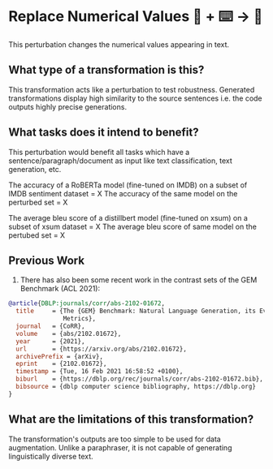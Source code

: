 # Replace Numerical Values 🦎  + ⌨️ → 🐍
This perturbation changes the numerical values appearing in text.

## What type of a transformation is this?
This transformation acts like a perturbation to test robustness. Generated transformations display high similarity to the 
source sentences i.e. the code outputs highly precise generations. 

## What tasks does it intend to benefit?
This perturbation would benefit all tasks which have a sentence/paragraph/document as input like text classification, 
text generation, etc. 

The accuracy of a RoBERTa model (fine-tuned on IMDB) on a subset of IMDB sentiment dataset = X
The accuracy of the same model on the perturbed set = X

The average bleu score of a distillbert model (fine-tuned on xsum) on a subset of xsum dataset = X
The average bleu score of same model on the pertubed set = X

## Previous Work
1) There has also been some recent work in the contrast sets of the GEM Benchmark (ACL 2021):
```bibtex
@article{DBLP:journals/corr/abs-2102-01672,
  title     = {The {GEM} Benchmark: Natural Language Generation, its Evaluation and
               Metrics},
  journal   = {CoRR},
  volume    = {abs/2102.01672},
  year      = {2021},
  url       = {https://arxiv.org/abs/2102.01672},
  archivePrefix = {arXiv},
  eprint    = {2102.01672},
  timestamp = {Tue, 16 Feb 2021 16:58:52 +0100},
  biburl    = {https://dblp.org/rec/journals/corr/abs-2102-01672.bib},
  bibsource = {dblp computer science bibliography, https://dblp.org}
}
```

## What are the limitations of this transformation?
The transformation's outputs are too simple to be used for data augmentation. Unlike a paraphraser, it is not capable of
 generating linguistically diverse text.
